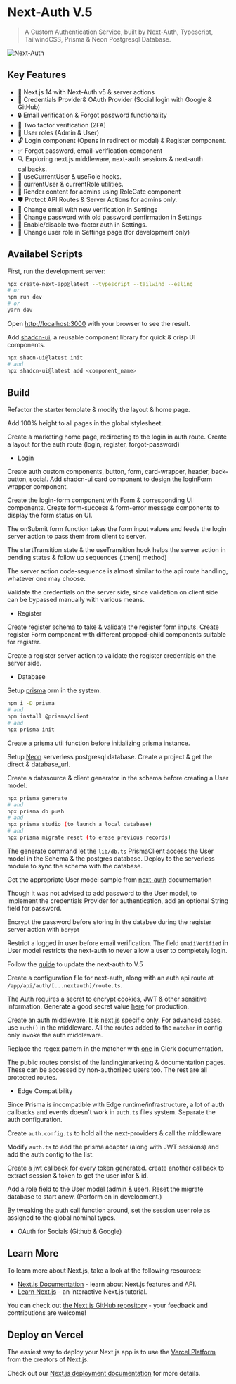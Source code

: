 # Next-Auth V.5

> A Custom Authentication Service, built by Next-Auth, Typescript, TailwindCSS, Prisma & Neon Postgresql Database.

![Next-Auth](https://i.ytimg.com/vi/w2h54xz6Ndw/maxresdefault.jpg)

## Key Features

-  🔐 Next.js 14 with Next-Auth v5 & server actions
-  🔑 Credentials Provider& OAuth Provider (Social login with Google & GitHub)
-  🔒 Email verification & Forgot password functionality
-  📱 Two factor verification (2FA)
-  👥 User roles (Admin & User)
-  🔓 Login component (Opens in redirect or modal) & Register component.
-  ✅ Forgot password, email-verification component
-  🔍 Exploring next.js middleware, next-auth sessions & next-auth callbacks.
-  👤 useCurrentUser & useRole hooks.
-  🧑 currentUser & currentRole utilities.
-  🚧 Render content for admins using RoleGate component
-  🛡️ Protect API Routes & Server Actions for admins only.
-  📧 Change email with new verification in Settings
-  🔑 Change password with old password confirmation in Settings
-  🔔 Enable/disable two-factor auth in Settings.
-  🔄 Change user role in Settings page (for development only)

## Availabel Scripts

First, run the development server:

```bash
npx create-next-app@latest --typescript --tailwind --esling
# or
npm run dev
# or
yarn dev
```

Open [http://localhost:3000](http://localhost:3000) with your browser to see the result.

Add [shadcn-ui](https://ui.shadcn.com/docs/installation/next), a reusable component library for quick & crisp UI components.

```bash
npx shacn-ui@latest init
# and
npx shadcn-ui@latest add <component_name>
```

## Build

Refactor the starter template & modify the layout & home page.

Add 100% height to all pages in the global stylesheet.

Create a marketing home page, redirecting to the login in auth route. Create a layout for the auth route (login, register, forgot-password)

-  Login

Create auth custom components, button, form, card-wrapper, header, back-button, social. Add shadcn-ui card component to design the loginForm wrapper component.

Create the login-form component with Form & corresponding UI components. Create form-success & form-error message components to display the form status on UI.

The onSubmit form function takes the form input values and feeds the login server action to pass them from client to server.

The startTransition state & the useTransition hook helps the server action in pending states & follow up sequences (.then() method)

The server action code-sequence is almost similar to the api route handling, whatever one may choose.

Validate the credentials on the server side, since validation on client side can be bypassed manually with various means.

-  Register

Create register schema to take & validate the register form inputs. Create register Form component with different propped-child components suitable for register.

Create a register server action to validate the register credentials on the server side.

-  Database

Setup [prisma](https://www.prisma.io/docs/getting-started/setup-prisma/add-to-existing-project/relational-databases-typescript-postgresql) orm in the system.

```bash
npm i -D prisma
# and
npm install @prisma/client
# and
npx prisma init
```

Create a prisma util function before initializing prisma instance.

Setup [Neon](https://console.neon.tech) serverless postgresql database. Create a project & get the direct & database_url.

Create a datasource & client generator in the schema before creating a User model.

```bash
npx prisma generate
# and
npx prisma db push
# and
npx prisma studio (to launch a local database)
# and
npx prisma migrate reset (to erase previous records)
```

The generate command let the `lib/db.ts` PrismaClient access the User model in the Schema & the postgres database. Deploy to the serverless module to sync the schema with the database.

Get the appropriate User model sample from [next-auth](https://authjs.dev/reference/adapter/prisma) documentation

Though it was not advised to add password to the User model, to implement the credentials Provider for authentication, add an optional String field for password.

Encrypt the password before storing in the databse during the register server action with `bcrypt`

Restrict a logged in user before email verification. The field `emaiiVerified` in User model restricts the next-auth to never allow a user to completely login.

Follow the [guide](https://authjs.dev/guides/upgrade-to-v5) to update the next-auth to V.5

Create a configuration file for next-auth, along with an auth api route at `/app/api/auth/[...nextauth]/route.ts`.

The Auth requires a secret to encrypt cookies, JWT & other sensitive information. Generate a good secret value [here](https://authjs.dev/reference/core/errors#missingsecret) for production.

Create an auth middleware. It is next.js specific only. For advanced cases, use `auth()` in the middleware. All the routes added to the `matcher` in config only invoke the auth middleware.

Replace the regex pattern in the matcher with [one](https://clerk.com/docs/quickstarts/nextjs) in Clerk documentation.

The public routes consist of the landing/marketing & documentation pages. These can be accessed by non-authorized users too. The rest are all protected routes.

-  Edge Compatibility

Since Prisma is incompatible with Edge runtime/infrastructure, a lot of auth callbacks and events doesn't work in `auth.ts` files system. Separate the auth configuration.

Create `auth.config.ts` to hold all the next-providers & call the middleware

Modify `auth.ts` to add the prisma adapter (along with JWT sessions) and add the auth config to the list.

Create a jwt callback for every token generated. create another callback to extract session & token to get the user infor & id.

Add a role field to the User model (admin & user). Reset the migrate database to start anew. (Perform on in development.)

By tweaking the auth call function around, set the session.user.role as assigned to the global nominal types.

-  OAuth for Socials (Github & Google)



## Learn More

To learn more about Next.js, take a look at the following resources:

-  [Next.js Documentation](https://nextjs.org/docs) - learn about Next.js features and API.
-  [Learn Next.js](https://nextjs.org/learn) - an interactive Next.js tutorial.

You can check out [the Next.js GitHub repository](https://github.com/vercel/next.js/) - your feedback and contributions are welcome!

## Deploy on Vercel

The easiest way to deploy your Next.js app is to use the [Vercel Platform](https://vercel.com/new?utm_medium=default-template&filter=next.js&utm_source=create-next-app&utm_campaign=create-next-app-readme) from the creators of Next.js.

Check out our [Next.js deployment documentation](https://nextjs.org/docs/deployment) for more details.
